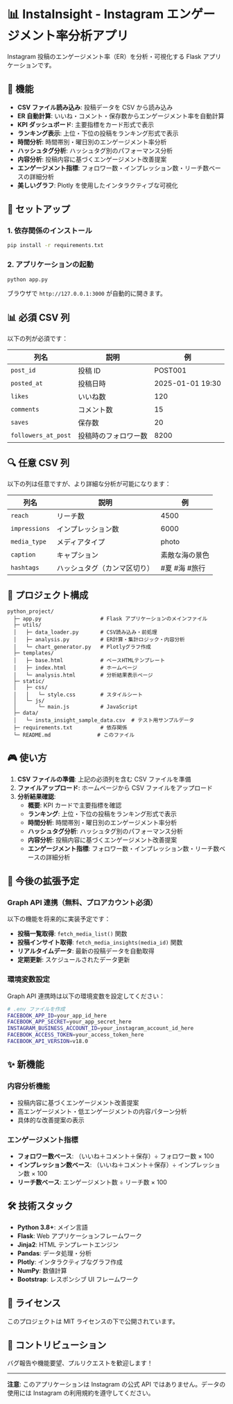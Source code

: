 # 📊 InstaInsight - Instagram エンゲージメント率分析アプリ

Instagram 投稿のエンゲージメント率（ER）を分析・可視化する Flask アプリケーションです。

## 🎯 機能

- **CSV ファイル読み込み**: 投稿データを CSV から読み込み
- **ER 自動計算**: いいね・コメント・保存数からエンゲージメント率を自動計算
- **KPI ダッシュボード**: 主要指標をカード形式で表示
- **ランキング表示**: 上位・下位の投稿をランキング形式で表示
- **時間分析**: 時間帯別・曜日別のエンゲージメント率分析
- **ハッシュタグ分析**: ハッシュタグ別のパフォーマンス分析
- **内容分析**: 投稿内容に基づくエンゲージメント改善提案
- **エンゲージメント指標**: フォロワー数・インプレッション数・リーチ数ベースの詳細分析
- **美しいグラフ**: Plotly を使用したインタラクティブな可視化

## 🚀 セットアップ

### 1. 依存関係のインストール

```bash
pip install -r requirements.txt
```

### 2. アプリケーションの起動

```bash
python app.py
```

ブラウザで `http://127.0.0.1:3000` が自動的に開きます。

## 📊 必須 CSV 列

以下の列が必須です：

| 列名                | 説明                 | 例               |
| ------------------- | -------------------- | ---------------- |
| `post_id`           | 投稿 ID              | POST001          |
| `posted_at`         | 投稿日時             | 2025-01-01 19:30 |
| `likes`             | いいね数             | 120              |
| `comments`          | コメント数           | 15               |
| `saves`             | 保存数               | 20               |
| `followers_at_post` | 投稿時のフォロワー数 | 8200             |

## 🔍 任意 CSV 列

以下の列は任意ですが、より詳細な分析が可能になります：

| 列名          | 説明                         | 例             |
| ------------- | ---------------------------- | -------------- |
| `reach`       | リーチ数                     | 4500           |
| `impressions` | インプレッション数           | 6000           |
| `media_type`  | メディアタイプ               | photo          |
| `caption`     | キャプション                 | 素敵な海の景色 |
| `hashtags`    | ハッシュタグ（カンマ区切り） | #夏 #海 #旅行  |

## 📁 プロジェクト構成

```
python_project/
  ├─ app.py                   # Flask アプリケーションのメインファイル
  ├─ utils/
  │   ├─ data_loader.py       # CSV読み込み・前処理
  │   ├─ analysis.py          # ER計算・集計ロジック・内容分析
  │   └─ chart_generator.py   # Plotlyグラフ作成
  ├─ templates/
  │   ├─ base.html            # ベースHTMLテンプレート
  │   ├─ index.html           # ホームページ
  │   └─ analysis.html        # 分析結果表示ページ
  ├─ static/
  │   ├─ css/
  │   │   └─ style.css        # スタイルシート
  │   └─ js/
  │       └─ main.js          # JavaScript
  ├─ data/
  │   └─ insta_insight_sample_data.csv  # テスト用サンプルデータ
  ├─ requirements.txt         # 依存関係
  └─ README.md               # このファイル
```

## 🎮 使い方

1. **CSV ファイルの準備**: 上記の必須列を含む CSV ファイルを準備
2. **ファイルアップロード**: ホームページから CSV ファイルをアップロード
3. **分析結果確認**:
   - **概要**: KPI カードで主要指標を確認
   - **ランキング**: 上位・下位の投稿をランキング形式で表示
   - **時間分析**: 時間帯別・曜日別のエンゲージメント率分析
   - **ハッシュタグ分析**: ハッシュタグ別のパフォーマンス分析
   - **内容分析**: 投稿内容に基づくエンゲージメント改善提案
   - **エンゲージメント指標**: フォロワー数・インプレッション数・リーチ数ベースの詳細分析

## 🔮 今後の拡張予定

### Graph API 連携（無料、プロアカウント必須）

以下の機能を将来的に実装予定です：

- **投稿一覧取得**: `fetch_media_list()` 関数
- **投稿インサイト取得**: `fetch_media_insights(media_id)` 関数
- **リアルタイムデータ**: 最新の投稿データを自動取得
- **定期更新**: スケジュールされたデータ更新

### 環境変数設定

Graph API 連携時は以下の環境変数を設定してください：

```bash
# .env ファイルを作成
FACEBOOK_APP_ID=your_app_id_here
FACEBOOK_APP_SECRET=your_app_secret_here
INSTAGRAM_BUSINESS_ACCOUNT_ID=your_instagram_account_id_here
FACEBOOK_ACCESS_TOKEN=your_access_token_here
FACEBOOK_API_VERSION=v18.0
```

## ✨ 新機能

### 内容分析機能

- 投稿内容に基づくエンゲージメント改善提案
- 高エンゲージメント・低エンゲージメントの内容パターン分析
- 具体的な改善提案の表示

### エンゲージメント指標

- **フォロワー数ベース**: （いいね＋コメント＋保存）÷ フォロワー数 × 100
- **インプレッション数ベース**: （いいね＋コメント＋保存）÷ インプレッション数 × 100
- **リーチ数ベース**: エンゲージメント数 ÷ リーチ数 × 100

## 🛠️ 技術スタック

- **Python 3.8+**: メイン言語
- **Flask**: Web アプリケーションフレームワーク
- **Jinja2**: HTML テンプレートエンジン
- **Pandas**: データ処理・分析
- **Plotly**: インタラクティブなグラフ作成
- **NumPy**: 数値計算
- **Bootstrap**: レスポンシブ UI フレームワーク

## 📝 ライセンス

このプロジェクトは MIT ライセンスの下で公開されています。

## 🤝 コントリビューション

バグ報告や機能要望、プルリクエストを歓迎します！

---

**注意**: このアプリケーションは Instagram の公式 API ではありません。データの使用には Instagram の利用規約を遵守してください。
